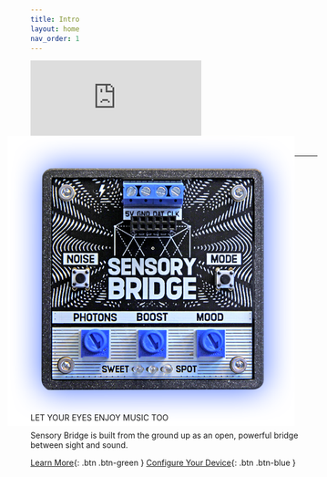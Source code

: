 ```yaml
---
title: Intro
layout: home
nav_order: 1
---
```


<iframe class="youtube-video" src="https://www.youtube.com/embed/ALHj-XW7_6Y?si=NDxwEP0wKecF-Jry" title="YouTube video player" frameborder="0" allow="accelerometer; autoplay; clipboard-write; encrypted-media; gyroscope; picture-in-picture; web-share" allowfullscreen></iframe>

--------------------------------------------------------------

<img class="small-img" src="https://github.com/connornishijima/sensory_bridge_docs/blob/main/img/product.png?raw=true" style="margin-top: -50px; margin-left: -40px; margin-bottom: -40px;">

<t1>LET YOUR EYES ENJOY MUSIC TOO</t1>

<t2>Sensory Bridge is built from the ground up as an open, powerful bridge between sight and sound.</t2>

[Learn More](https://connornishijima.github.io/sensory_bridge_docs/about.html){: .btn .btn-green }
[Configure Your Device](https://settings.sensorybridge.rocks){: .btn .btn-blue }

